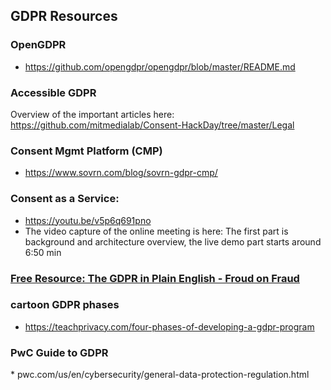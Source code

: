 ## GDPR Resources

### OpenGDPR

* https://github.com/opengdpr/opengdpr/blob/master/README.md

### Accessible GDPR

Overview of the important articles here: https://github.com/mitmedialab/Consent-HackDay/tree/master/Legal 

### Consent Mgmt Platform (CMP)

* https://www.sovrn.com/blog/sovrn-gdpr-cmp/

### Consent as a Service:
* https://youtu.be/v5p6q691pno 
* The video capture of the online meeting is here: The first part is background and architecture overview, the live demo part starts around 6:50 min
### [Free Resource: The GDPR in Plain English - Froud on Fraud](http://www.davidfroud.com/free-resource-the-gdpr-in-plain-english/)

### cartoon GDPR phases 

* https://teachprivacy.com/four-phases-of-developing-a-gdpr-program 

### PwC Guide to GDPR

* pwc.com/us/en/cybersecurity/general-data-protection-regulation.html
